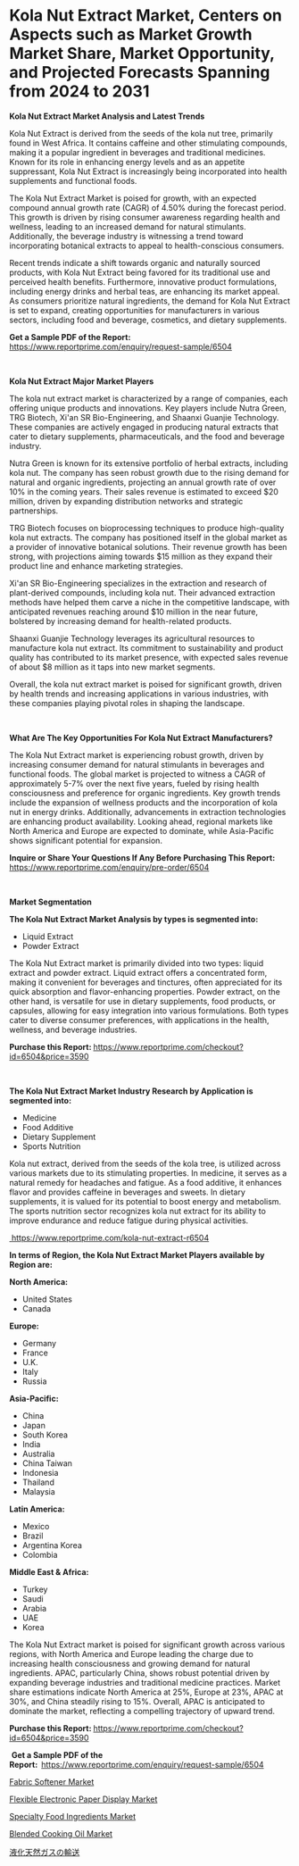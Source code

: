 <p><h1>Kola Nut Extract Market, Centers on Aspects such as Market Growth Market Share, Market Opportunity, and Projected Forecasts Spanning from 2024 to 2031</h1></p><p><strong>Kola Nut Extract Market Analysis and Latest Trends</strong></p>
<p><p>Kola Nut Extract is derived from the seeds of the kola nut tree, primarily found in West Africa. It contains caffeine and other stimulating compounds, making it a popular ingredient in beverages and traditional medicines. Known for its role in enhancing energy levels and as an appetite suppressant, Kola Nut Extract is increasingly being incorporated into health supplements and functional foods.</p><p>The Kola Nut Extract Market is poised for growth, with an expected compound annual growth rate (CAGR) of 4.50% during the forecast period. This growth is driven by rising consumer awareness regarding health and wellness, leading to an increased demand for natural stimulants. Additionally, the beverage industry is witnessing a trend toward incorporating botanical extracts to appeal to health-conscious consumers.</p><p>Recent trends indicate a shift towards organic and naturally sourced products, with Kola Nut Extract being favored for its traditional use and perceived health benefits. Furthermore, innovative product formulations, including energy drinks and herbal teas, are enhancing its market appeal. As consumers prioritize natural ingredients, the demand for Kola Nut Extract is set to expand, creating opportunities for manufacturers in various sectors, including food and beverage, cosmetics, and dietary supplements.</p></p>
<p><strong>Get a Sample PDF of the Report:&nbsp;</strong> <a href="https://www.reportprime.com/enquiry/request-sample/6504">https://www.reportprime.com/enquiry/request-sample/6504</a></p>
<p>&nbsp;</p>
<p><strong>Kola Nut Extract Major Market Players</strong></p>
<p><p>The kola nut extract market is characterized by a range of companies, each offering unique products and innovations. Key players include Nutra Green, TRG Biotech, Xi'an SR Bio-Engineering, and Shaanxi Guanjie Technology. These companies are actively engaged in producing natural extracts that cater to dietary supplements, pharmaceuticals, and the food and beverage industry.</p><p>Nutra Green is known for its extensive portfolio of herbal extracts, including kola nut. The company has seen robust growth due to the rising demand for natural and organic ingredients, projecting an annual growth rate of over 10% in the coming years. Their sales revenue is estimated to exceed $20 million, driven by expanding distribution networks and strategic partnerships.</p><p>TRG Biotech focuses on bioprocessing techniques to produce high-quality kola nut extracts. The company has positioned itself in the global market as a provider of innovative botanical solutions. Their revenue growth has been strong, with projections aiming towards $15 million as they expand their product line and enhance marketing strategies.</p><p>Xi'an SR Bio-Engineering specializes in the extraction and research of plant-derived compounds, including kola nut. Their advanced extraction methods have helped them carve a niche in the competitive landscape, with anticipated revenues reaching around $10 million in the near future, bolstered by increasing demand for health-related products.</p><p>Shaanxi Guanjie Technology leverages its agricultural resources to manufacture kola nut extract. Its commitment to sustainability and product quality has contributed to its market presence, with expected sales revenue of about $8 million as it taps into new market segments.</p><p>Overall, the kola nut extract market is poised for significant growth, driven by health trends and increasing applications in various industries, with these companies playing pivotal roles in shaping the landscape.</p></p>
<p>&nbsp;</p>
<p><strong>What Are The Key Opportunities For Kola Nut Extract Manufacturers?</strong></p>
<p><p>The Kola Nut Extract market is experiencing robust growth, driven by increasing consumer demand for natural stimulants in beverages and functional foods. The global market is projected to witness a CAGR of approximately 5-7% over the next five years, fueled by rising health consciousness and preference for organic ingredients. Key growth trends include the expansion of wellness products and the incorporation of kola nut in energy drinks. Additionally, advancements in extraction technologies are enhancing product availability. Looking ahead, regional markets like North America and Europe are expected to dominate, while Asia-Pacific shows significant potential for expansion.</p></p>
<p><strong>Inquire or Share Your Questions If Any Before Purchasing This Report:</strong> <a href="https://www.reportprime.com/enquiry/pre-order/6504">https://www.reportprime.com/enquiry/pre-order/6504</a></p>
<p>&nbsp;</p>
<p><strong>Market Segmentation</strong></p>
<p><strong>The Kola Nut Extract Market Analysis by types is segmented into:</strong></p>
<p><ul><li>Liquid Extract</li><li>Powder Extract</li></ul></p>
<p><p>The Kola Nut Extract market is primarily divided into two types: liquid extract and powder extract. Liquid extract offers a concentrated form, making it convenient for beverages and tinctures, often appreciated for its quick absorption and flavor-enhancing properties. Powder extract, on the other hand, is versatile for use in dietary supplements, food products, or capsules, allowing for easy integration into various formulations. Both types cater to diverse consumer preferences, with applications in the health, wellness, and beverage industries.</p></p>
<p><strong>Purchase this Report:&nbsp;</strong><a href="https://www.reportprime.com/checkout?id=6504&price=3590">https://www.reportprime.com/checkout?id=6504&price=3590</a></p>
<p>&nbsp;</p>
<p><strong>The Kola Nut Extract Market Industry Research by Application is segmented into:</strong></p>
<p><ul><li>Medicine</li><li>Food Additive</li><li>Dietary Supplement</li><li>Sports Nutrition</li></ul></p>
<p><p>Kola nut extract, derived from the seeds of the kola tree, is utilized across various markets due to its stimulating properties. In medicine, it serves as a natural remedy for headaches and fatigue. As a food additive, it enhances flavor and provides caffeine in beverages and sweets. In dietary supplements, it is valued for its potential to boost energy and metabolism. The sports nutrition sector recognizes kola nut extract for its ability to improve endurance and reduce fatigue during physical activities.</p></p>
<p><a href="https://www.reportprime.com/kola-nut-extract-r6504">&nbsp;https://www.reportprime.com/kola-nut-extract-r6504</a></p>
<p><strong>In terms of Region, the Kola Nut Extract Market Players available by Region are:</strong></p>
<p>
    <p> <strong> North America: </strong>
        <ul>
            <li>United States</li>
            <li>Canada</li>
        </ul>
        </p> 
    <p> <strong> Europe: </strong>
        <ul>
            <li>Germany</li>
            <li>France</li>
            <li>U.K.</li>
            <li>Italy</li>
            <li>Russia</li>
        </ul>
        </p> 
    <p> <strong> Asia-Pacific: </strong>
        <ul>
            <li>China</li>
            <li>Japan</li>
            <li>South Korea</li>
            <li>India</li>
            <li>Australia</li>
            <li>China Taiwan</li>
            <li>Indonesia</li>
            <li>Thailand</li>
            <li>Malaysia</li>
        </ul>
        </p> 
    <p> <strong> Latin America: </strong>
        <ul>
            <li>Mexico</li>
            <li>Brazil</li>
            <li>Argentina Korea</li>
            <li>Colombia</li>
        </ul>
        </p> 
    <p> <strong> Middle East & Africa: </strong>
        <ul>
            <li>Turkey</li>
            <li>Saudi</li>
            <li>Arabia</li>
            <li>UAE</li>
            <li>Korea</li>
        </ul>
    </p>
    </p>
<p><p>The Kola Nut Extract market is poised for significant growth across various regions, with North America and Europe leading the charge due to increasing health consciousness and growing demand for natural ingredients. APAC, particularly China, shows robust potential driven by expanding beverage industries and traditional medicine practices. Market share estimations indicate North America at 25%, Europe at 23%, APAC at 30%, and China steadily rising to 15%. Overall, APAC is anticipated to dominate the market, reflecting a compelling trajectory of upward trend.</p></p>
<p><strong>Purchase this Report: </strong><a href="https://www.reportprime.com/checkout?id=6504&price=3590">https://www.reportprime.com/checkout?id=6504&price=3590</a></p>
<p>&nbsp;<strong>Get a Sample PDF of the Report:&nbsp;&nbsp;</strong><a href="https://www.reportprime.com/enquiry/request-sample/6504">https://www.reportprime.com/enquiry/request-sample/6504</a></p>
<p><strong></strong></p>
<p><p><a href="https://www.linkedin.com/pulse/fabric-softener-market-research-report-exploring-size-revenue-rxxjc?trackingId=zTRABKx2TE2e0slzLfkSMA%3D%3D">Fabric Softener Market</a></p><p><a href="https://medium.com/@joeyojholms59/what-factors-will-influence-the-flexible-electronic-paper-display-market-in-the-coming-years-61f462474bc0">Flexible Electronic Paper Display Market</a></p><p><a href="https://www.linkedin.com/pulse/specialty-food-ingredients-market-size-share-growth-analysis-mifuf?trackingId=GnQza84nQHqpR6dtHLlT8w%3D%3D">Specialty Food Ingredients Market</a></p><p><a href="https://github.com/BryceTownsendr/Market-Research-Report-List-6/blob/main/blended-cooking-oil-market.md">Blended Cooking Oil Market</a></p><p><a href="https://medium.com/@gla8aaroyals/lng%E8%BB%A2%E9%80%81%E5%B8%82%E5%A0%B4%E3%81%AE%E6%96%B0%E3%81%9F%E3%81%AA%E3%83%88%E3%83%AC%E3%83%B3%E3%83%89-2024%E5%B9%B4%E3%81%8B%E3%82%892031%E5%B9%B4%E3%81%BE%E3%81%A7%E3%81%AE%E3%82%B0%E3%83%AD%E3%83%BC%E3%83%90%E3%83%AB%E3%81%AA%E5%B1%95%E6%9C%9B%E3%81%A8%E5%B0%86%E6%9D%A5%E3%81%AE%E5%B1%95%E6%9C%9B-7d0287d3b717">液化天然ガスの輸送</a></p></p>